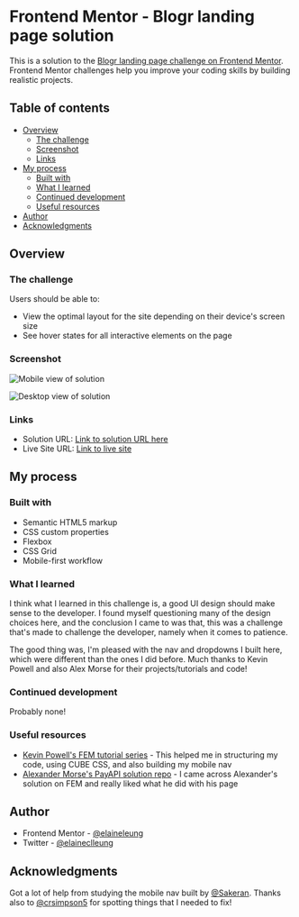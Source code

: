 # Frontend Mentor - Blogr landing page solution

This is a solution to the [Blogr landing page challenge on Frontend Mentor](https://www.frontendmentor.io/challenges/blogr-landing-page-EX2RLAApP). Frontend Mentor challenges help you improve your coding skills by building realistic projects. 

## Table of contents

- [Overview](#overview)
  - [The challenge](#the-challenge)
  - [Screenshot](#screenshot)
  - [Links](#links)
- [My process](#my-process)
  - [Built with](#built-with)
  - [What I learned](#what-i-learned)
  - [Continued development](#continued-development)
  - [Useful resources](#useful-resources)
- [Author](#author)
- [Acknowledgments](#acknowledgments)


## Overview

### The challenge

Users should be able to:

- View the optimal layout for the site depending on their device's screen size
- See hover states for all interactive elements on the page

### Screenshot

![Mobile view of solution](./design/mobile.png)

![Desktop view of solution](./design/desktop.png)

### Links

- Solution URL: [Link to solution URL here](https://www.frontendmentor.io/solutions/responsive-landing-page-with-mobile-nav-and-dropdown-nav-VfVgqdT8Xe)
- Live Site URL: [Link to live site](https://elaineleung.github.io/frontendmentor/blogrlandingpage/)

## My process

### Built with

- Semantic HTML5 markup
- CSS custom properties
- Flexbox
- CSS Grid
- Mobile-first workflow


### What I learned

I think what I learned in this challenge is, a good UI design should make sense to the developer. I found myself questioning many of the design choices here, and the conclusion I came to was that, this was a challenge that's made to challenge the developer, namely when it comes to patience.

The good thing was, I'm pleased with the nav and dropdowns I built here, which were different than the ones I did before. Much thanks to Kevin Powell and also Alex Morse for their projects/tutorials and code!

### Continued development

Probably none!

### Useful resources

- [Kevin Powell's FEM tutorial series](https://youtube.com/playlist?list=PL4-IK0AVhVjNDRHoXGort7sDWcna8cGPA) - This helped me in structuring my code, using CUBE CSS, and also building my mobile nav
- [Alexander Morse's PayAPI solution repo](https://github.com/Sakeran/fem-payapi-mpa) - I came across Alexander's solution on FEM and really liked what he did with his page

## Author

- Frontend Mentor - [@elaineleung](https://www.frontendmentor.io/profile/elaineleung)
- Twitter - [@elaineclleung](https://twitter.com/elaineclleung)


## Acknowledgments

Got a lot of help from studying the mobile nav built by [@Sakeran](https://github.com/Sakeran). Thanks also to [@crsimpson5](https://github.com/crsimpson5) for spotting things that I needed to fix!
